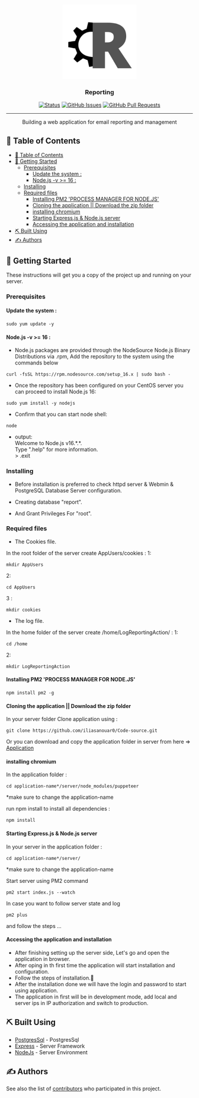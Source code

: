 <p align="center">
  <a href="" rel="noopener">
 <img width=200px height=200px src="./views/assets/images/R.jpg" alt="Project logo"></a>
</p>

<h3 align="center">Reporting</h3>

<div align="center">

[![Status](https://img.shields.io/badge/status-active-success.svg)]()
[![GitHub Issues](https://img.shields.io/github/issues/iliasanouar0/Code-source.svg)](https://github.com/iliasanouar0/Code-source/issues)
[![GitHub Pull Requests](https://img.shields.io/github/issues-pr/iliasanouar0/Code-source.svg)](https://github.com/iliasanouar0/Code-source/pulls)

</div>

---

<p align="center"> Building a web application for email reporting and management
    <br> 
</p>

## 📝 Table of Contents

- [📝 Table of Contents](#-table-of-contents)
- [🏁 Getting Started ](#-getting-started-)
  - [Prerequisites](#prerequisites)
    - [Update the system :](#update-the-system-)
    - [Node.js -v \>= 16 :](#nodejs--v--16-)
  - [Installing](#installing)
  - [Required files](#required-files)
    - [Installing PM2 'PROCESS MANAGER FOR NODE.JS'](#installing-pm2-process-manager-for-nodejs)
    - [Cloning the application || Download the zip folder](#cloning-the-application--download-the-zip-folder)
    - [installing chromium](#installing-chromium)
    - [Starting Express.js \& Node.js server](#starting-expressjs--nodejs-server)
    - [Accessing the application and installation](#accessing-the-application-and-installation)
- [⛏️ Built Using ](#️-built-using-)
- [✍️ Authors ](#️-authors-)

## 🏁 Getting Started <a name = "getting_started"></a>

These instructions will get you a copy of the project up and running on your server.

### Prerequisites

#### Update the system :

```
sudo yum update -y
```

#### Node.js -v >= 16 :

- Node.js packages are provided through the NodeSource Node.js Binary Distributions via .rpm,
Add the repository to the system using the commands below 

```
curl -fsSL https://rpm.nodesource.com/setup_16.x | sudo bash -
```

- Once the repository has been configured on your CentOS server you can proceed to install Node.js 16:

```
sudo yum install -y nodejs
```

- Confirm that you can start node shell:

```
node
```
- output:  <br> 
 Welcome to Node.js v16.\*.\*.  <br> 
 Type ".help" for more information.  <br> 
 \> .exit  <br> 

### Installing

- Before installation is preferred to check httpd server & Webmin & PostgreSQL Database Server configuration.

- Creating database "report".

- And Grant Privileges For "root".

### Required files

- The Cookies file.

In the root folder of the server create AppUsers/cookies :
1:
```
mkdir AppUsers
```
2:
```
cd AppUsers
```
3 :
```
mkdir cookies
```

- The log file.

In the home folder of the server create /home/LogReportingAction/ :
1:
```
cd /home
```
2:
```
mkdir LogReportingAction
```
#### Installing PM2 'PROCESS MANAGER FOR NODE.JS'

```
npm install pm2 -g
```

#### Cloning the application || Download the zip folder

In your server folder Clone application using : 

```
git clone https://github.com/iliasanouar0/Code-source.git
```

Or you can download and copy the application folder in server from here => [Application](https://codeload.github.com/iliasanouar0/Code-source/zip/refs/heads/master)

#### installing chromium

In the application folder :

```
cd application-name*/server/node_modules/puppeteer
```
*make sure to change the application-name

run npm install to install all dependencies :

```
npm install
```

#### Starting Express.js & Node.js server

In your server in the application folder : 
```
cd application-name*/server/
```
*make sure to change the application-name

Start server using PM2 command
```
pm2 start index.js --watch
```
In case you want to follow server state and log 
```
pm2 plus
```
and follow the steps ...

#### Accessing the application and installation

- After finishing setting up the server side, Let's go and open the application in browser.<br>
- After oping in th first time the application will start installation and configuration.<br>
- Follow the steps of installation.🧐<br>
- After the installation done we will have the login and password to start using application.<br>
- The application in first will be in development mode, add local and server ips in IP authorization and switch to production.<br>

<!-- ## 🎈 Usage <a name="usage"></a>

Add notes about how to use the system. -->


## ⛏️ Built Using <a name = "built_using"></a>

- [PostgresSql](https://www.postgresql.org/) - PostgresSql
- [Express](https://expressjs.com/) - Server Framework
- [NodeJs](https://nodejs.org/en/) - Server Environment

## ✍️ Authors <a name = "authors"></a>

<!-- - [@kylelobo](https://github.com/kylelobo) - Idea & Initial work -->

See also the list of [contributors](https://github.com/iliasanouar0/Code-source/contributors) who participated in this project.

<!-- ## 🎉 Acknowledgements <a name = "acknowledgement"></a>

- Hat tip to anyone whose code was used
- Inspiration
- References -->
